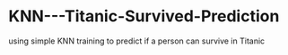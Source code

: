 # KNN---Titanic-Survived-Prediction

using simple KNN training to predict if a person can survive in Titanic
